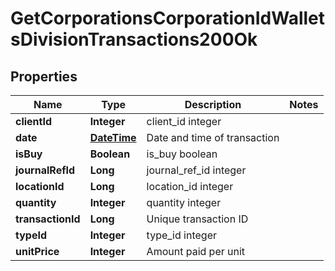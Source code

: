 
# GetCorporationsCorporationIdWalletsDivisionTransactions200Ok

## Properties
Name | Type | Description | Notes
------------ | ------------- | ------------- | -------------
**clientId** | **Integer** | client_id integer | 
**date** | [**DateTime**](DateTime.md) | Date and time of transaction | 
**isBuy** | **Boolean** | is_buy boolean | 
**journalRefId** | **Long** | journal_ref_id integer | 
**locationId** | **Long** | location_id integer | 
**quantity** | **Integer** | quantity integer | 
**transactionId** | **Long** | Unique transaction ID | 
**typeId** | **Integer** | type_id integer | 
**unitPrice** | **Integer** | Amount paid per unit | 



